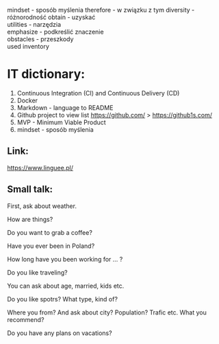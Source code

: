 mindset - sposób myślenia
therefore - w związku z tym
diversity - różnorodność
obtain - uzyskać </br>
utilities - narzędzia </br>
emphasize - podkreślić znaczenie</br>
obstacles - przeszkody </br>
used inventory


# IT dictionary:
1. Continuous Integration (CI) and Continuous Delivery (CD)
2. Docker
3. Markdown - language to README
4. Github project to view list https://github.com/ > https://github1s.com/
5. MVP - Minimum Viable Product
6. mindset - sposób myślenia


## Link:
https://www.linguee.pl/

## Small talk:
First, ask about weather.

How are things? 

Do you want to grab a coffee? 

Have you ever been in Poland?


How long have you been working for ... ?

Do you like traveling?

You can ask about age, married, kids etc.

Do you like spotrs? What type, kind of?

Where you from? And ask about city? Population? Trafic etc. 
What you recommend? 

Do you have any plans on vacations? 

